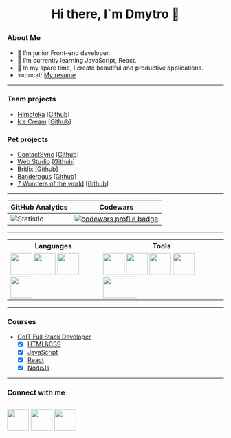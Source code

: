 # <p align="center">Hi there, I`m Dmytro 👋</p>

### About Me
 - :telescope: I’m junior Front-end developer.
 - :seedling: I’m currently learning JavaScript, React.
 - :milky_way: In my spare time, I create beautiful and productive applications.
 - :octocat: [My resume](https://savchyndd.github.io/resume/)
---


### Team projects 
- [Filmoteka](https://dariahalai.github.io/filmoteka-project/) [[Github](https://github.com/dariahalai/filmoteka-project)]
- [Ice Cream](https://savchyndd.github.io/team-project-ic/) [[Github](https://github.com/savchyndd/team-project-ic)]

### Pet projects 
- [ContactSync](https://savchyndd.github.io/contact-sync/) [[Github](https://github.com/savchyndd/contact-sync)]
- [Web Studio](https://savchyndd.github.io/web-studio/) [[Github](https://github.com/savchyndd/web-studio)]
- [Britlix](https://savchyndd.github.io/britlex/) [[Github](https://github.com/savchyndd/britlex)]
- [Banderogus](https://savchyndd.github.io/banderogus/) [[Github](https://github.com/savchyndd/banderogus)]
- [7 Wonders of the world](https://savchyndd.github.io/seven-wonders-world/) [[Github](https://github.com/savchyndd/seven-wonders-world)]

---


| **GitHub Analytics** | **Codewars** |
|----------------------|---------------|
| ![Statistic](https://github-readme-stats.vercel.app/api/top-langs/?username=savchyndd&layout=compact&theme=github_dark&border_color=1d1d1f&card_width=400) | <a href="https://www.codewars.com/users/svchyndd"><img src="https://www.codewars.com/users/savchyndd/badges/large" alt="codewars profile badge"></a> |
---


| **Languages** | **Tools** |
|---------------|-----------|
| <img src="https://user-images.githubusercontent.com/96209694/197349404-84265127-4f0e-4c09-870c-b8fa2aa1fdde.png" style="width:50px; height:50px"> <img src="https://user-images.githubusercontent.com/96209694/197349416-a35cbd14-1553-49d3-b4e1-43c50f50bb7e.png" style="width:50px; height:50px"> <img src="https://user-images.githubusercontent.com/96209694/197349421-fe45089b-2d88-4c5a-bc91-84cec9f67fd0.png" style="width:50px; height:50px"> <img src="https://user-images.githubusercontent.com/96209694/197349430-7ebc6bc6-feec-4442-bc84-d78dd70f4595.png" style="width:50px; height:50px"> | <img src="https://user-images.githubusercontent.com/96209694/197349543-a4c2643a-edc4-4bae-98ca-2c0d21a0ccd7.png" style="width:50px; height:50px"> <img src="https://user-images.githubusercontent.com/96209694/197349557-da93dd89-1999-4a45-9eee-4918d2854d1d.png" style="width:50px; height:50px"> <img src="https://user-images.githubusercontent.com/96209694/197349632-5ae55138-5f75-41f8-a255-9580f41d3eab.png" style="width:50px; height:50px"> <img src="https://user-images.githubusercontent.com/96209694/197349689-1e6ee8b1-7c3f-429b-9bc7-2c03f6cd33fa.png" style="width:50px; height:50px">  <img src="https://img.shields.io/badge/React-20232A?style=for-the-badge&logo=react&logoColor=61DAFB" style="width:80px; height:50px"> |
---

### Courses 
- [GoIT Full Stack Developer](https://github.com/savchyndd/hw-goit-fullstack/blob/main/README.md#home-work-goit-course-full-stack-developer)   
  - [x] [HTML&CSS](https://github.com/savchyndd/hw-goit-fullstack/blob/main/README.md#html--css)      
  - [x] [JavaScript](https://github.com/savchyndd/hw-goit-fullstack/blob/main/README.md#javascript) 
  - [x] [React](https://github.com/savchyndd/hw-goit-fullstack/blob/main/README.md#reactjs)  
  - [x] [NodeJs](https://github.com/savchyndd/hw-goit-fullstack/blob/main/README.md#nodejs)      
      
---

### Connect with me
[<img src="https://user-images.githubusercontent.com/96209694/197349837-9a197b23-2a08-4c01-92b9-22c9cfca6faa.png" style="width:50px; height:50px" >](https://github.com/savchyndd)
[<img src="https://user-images.githubusercontent.com/96209694/197349355-31009bb6-8171-4533-adf5-2d1f60d00230.png" style="width:50px; height:50px" >](https://www.linkedin.com/in/savchyndd/)
[<img src="https://user-images.githubusercontent.com/96209694/197350945-d92dab8d-5075-4a38-9065-25325ba8cac4.png" style="width:50px; height:50px" >](mailto:savchyndd@gmail.com)
---

<!-- ![React](https://img.shields.io/badge/React-20232A?style=for-the-badge&logo=react&logoColor=61DAFB)
![TypeScript](https://img.shields.io/badge/typescript-%23007ACC.svg?style=for-the-badge&logo=typescript&logoColor=white)
![Webpack](https://img.shields.io/badge/webpack-%238DD6F9.svg?style=for-the-badge&logo=webpack&logoColor=black) -->
